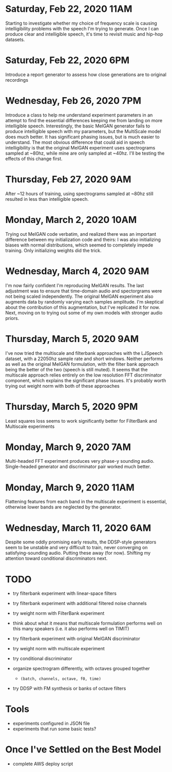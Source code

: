# Saturday, Feb 22, 2020 11AM
Starting to investigate whether my choice of frequency scale is causing 
intelligibility problems with the speech I'm trying to generate.  Once I can 
produce clear and intelligible speech, it's time to revisit music and hip-hop 
datasets.

# Saturday, Feb 22, 2020 6PM
Introduce a report generator to assess how close generations are to original 
recordings

# Wednesday, Feb 26, 2020 7PM
Introduce a class to help me understand experiment parameters in an attempt to 
find the essential differences keeping me from landing on more intelligible 
speech.  Interestingly, the basic MelGAN generator fails to produce 
intelligible speech with my parameters, but the MultiScale model does much 
better.  It has significant phasing issues, but is much easier to understand.
The most obvious difference that could aid in speech intelligibility is that the
 original MelGAN experiment uses spectrograms sampled at ~80hz, while mine are
 only sampled at ~40hz.  I'll be testing the effects of this change first.

# Thursday, Feb 27, 2020 9AM
After ~12 hours of training, using spectrograms sampled at ~80hz still resulted
in less than intelligible speech.

# Monday, March 2, 2020 10AM
Trying out MelGAN code verbatim, and realized there was an important difference
between my initialization code and theirs:  I was also initializing biases with
normal distributions, which seemed to completely impede training.  Only 
initializing weights did the trick.  

# Wednesday, March 4, 2020 9AM
I'm now fairly confident I'm reproducing MelGAN results.  The last adjustment 
was to ensure that time-domain audio and spectorgrams were not being scaled
  independently.  The original MelGAN experiment also augments data by randomly
  varying each samples amplitude.  I'm skeptical about the contribution of this
  augmentation, but I've replicated it for now.  Next, moving on to trying out
  some of my own models with stronger audio priors.

# Thursday, March 5, 2020 9AM
I've now tried the multiscale and filterbank approaches with the LJSpeech 
dataset, with a 22050hz sample rate and short windows.  Neither performs as well
as the original MelGAN formulation, with the filter bank approach being the 
better of the two (speech is still muted).  It seems that the multiscale 
approach relies entirely on the low resolution FFT discriminator component, 
which explains the significant phase issues.  It's probably worth trying out
weight norm with both of these approaches 

# Thursday, March 5, 2020 9PM
Least squares loss seems to work significantly better for FilterBank and 
Multiscale experiments

# Monday, March 9, 2020 7AM
Multi-headed FFT experiment produces very phase-y sounding audio.  Single-headed 
generator and discriminator pair worked much better.


# Monday, March 9, 2020 11AM
Flattening features from each band in the multiscale experiment is essential, 
otherwise lower bands are neglected by the generator.


# Wednesday, March 11, 2020 6AM
Despite some oddly promising early results, the DDSP-style generators seem to
be unstable and very difficult to train, never converging on satisfying-sounding
audio.  Putting these away (for now).  Shifting my attention toward conditional
discriminators next.

# TODO
- try filterbank experiment with linear-space filters
- try filterbank experiment with additional filtered noise channels
- try weight norm with FilterBank experiment

- think about what it means that multiscale formulation performs well on 
    this many speakers (i.e. it also performs well on TIMIT)
- try filterbank experiment with original MelGAN discriminator
- try weight norm with multiscale experiment
- try conditional discriminator

- organize spectrogram differently, with octaves grouped together
    - `(batch, channels, octave, f0, time)`
- try DDSP with FM synthesis or banks of octave filters

# Tools
- experiments configured in JSON file
- experiments that run some basic tests?

# Once I've Settled on the Best Model
- complete AWS deploy script
